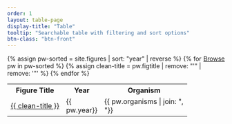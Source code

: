 ```yaml
---
order: 1
layout: table-page
display-title: "Table"
tooltip: "Searchable table with filtering and sort options" 
btn-class: "btn-front"
---
```

<a class="btn btn-sm btn-front my-2" style="float:right;" href="/#browse">Browse</a>
<div class="table-responsive-sm">
<table  class="table table-sm" id="myTable">
  <col style="width:auto" />
  <col style="width:75px" />
  <col style="width:200px" />
  <!-- NOTE: SORT IS TOO SLOW FOR FULL TABLE -->
  <th>Figure Title</th>
  <th>Year</th>
  <th>Organism</th>
  {% assign pw-sorted = site.figures | sort: "year" | reverse  %}
  {% for pw in pw-sorted %}
  {% assign clean-title = pw.figtitle | remove: "'" | remove: '"' %}
  <tr>
    <td title="{{ clean-title }}">
      <a href="{{ pw.url }}">{{ clean-title }}</a>
    </td>
    <td>{{ pw.year}}</td>
    <td title="{{ pw.organisms | join: ", "}}">{{ pw.organisms | join: ", "}}</td>
  </tr>
  {% endfor %}
</table>
</div>
